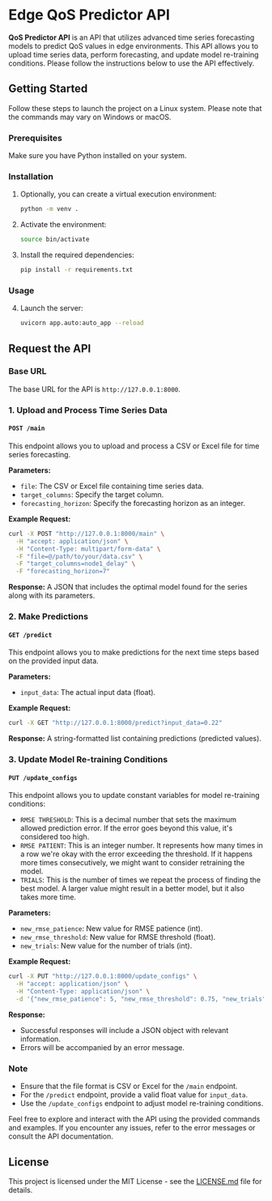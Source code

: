 # Edge QoS Predictor API

<strong>QoS Predictor API</strong> is an API that utilizes advanced time series forecasting models to predict QoS values in edge environments. This API allows you to upload time series data, perform forecasting, and update model re-training conditions. Please follow the instructions below to use the API effectively.


## Getting Started

Follow these steps to launch the project on a Linux system. Please note that the commands may vary on Windows or macOS.

### Prerequisites

Make sure you have Python installed on your system.

### Installation

1. Optionally, you can create a virtual execution environment:

    ```bash
    python -m venv .
    ```

2. Activate the environment:

    ```bash
    source bin/activate
    ```

3. Install the required dependencies:

    ```bash
    pip install -r requirements.txt
    ```

### Usage

4. Launch the server:

    ```bash
    uvicorn app.auto:auto_app --reload
    ```
## Request the API
### Base URL

The base URL for the API is `http://127.0.0.1:8000`.

### 1. Upload and Process Time Series Data

#### `POST /main`

This endpoint allows you to upload and process a CSV or Excel file for time series forecasting.

**Parameters:**
- `file`: The CSV or Excel file containing time series data.
- `target_columns`: Specify the target column.
- `forecasting_horizon`: Specify the forecasting horizon as an integer.

**Example Request:**
```bash
curl -X POST "http://127.0.0.1:8000/main" \
  -H "accept: application/json" \
  -H "Content-Type: multipart/form-data" \
  -F "file=@/path/to/your/data.csv" \
  -F "target_columns=node1_delay" \
  -F "forecasting_horizon=7"
```
**Response:**
A JSON that includes the optimal model found for the series along with its parameters.
### 2. Make Predictions

#### `GET /predict`

This endpoint allows you to make predictions for the next time steps based on the provided input data.

**Parameters:**
- `input_data`: The actual input data (float).

**Example Request:**
```bash
curl -X GET "http://127.0.0.1:8000/predict?input_data=0.22"
```
**Response:**
A string-formatted list containing predictions (predicted values).
### 3. Update Model Re-training Conditions

#### `PUT /update_configs`

This endpoint allows you to update constant variables for model re-training conditions:

- `RMSE THRESHOLD`: This is a decimal number that sets the maximum allowed prediction error. If the error goes beyond this value, it's considered too high.
- `RMSE PATIENT`: This is an integer number. It represents how many times in a row we're okay with the error exceeding the threshold. If it happens more times consecutively, we might want to consider retraining the model.
- `TRIALS`: This is the number of times we repeat the process of finding the best model. A larger value might result in a better model, but it also takes more time.

**Parameters:**
- `new_rmse_patience`: New value for RMSE patience (int).
- `new_rmse_threshold`: New value for RMSE threshold (float).
- `new_trials`: New value for the number of trials (int).

**Example Request:**
```bash
curl -X PUT "http://127.0.0.1:8000/update_configs" \
  -H "accept: application/json" \
  -H "Content-Type: application/json" \
  -d '{"new_rmse_patience": 5, "new_rmse_threshold": 0.75, "new_trials": 5}'
```

**Response:**

- Successful responses will include a JSON object with relevant information.
- Errors will be accompanied by an error message.

### Note

- Ensure that the file format is CSV or Excel for the `/main` endpoint.
- For the `/predict` endpoint, provide a valid float value for `input_data`.
- Use the `/update_configs` endpoint to adjust model re-training conditions.

Feel free to explore and interact with the API using the provided commands and examples. If you encounter any issues, refer to the error messages or consult the API documentation.


## License

This project is licensed under the MIT License - see the [LICENSE.md](LICENSE.md) file for details.

